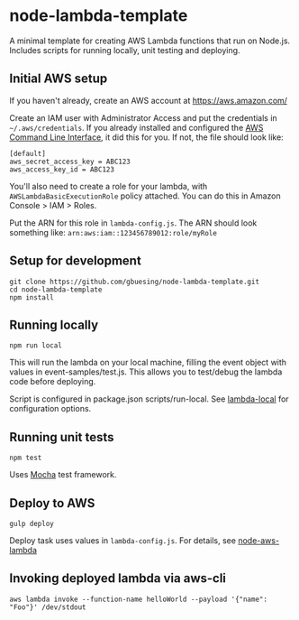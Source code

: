 node-lambda-template
===

A minimal template for creating AWS Lambda functions that run on Node.js. Includes scripts for running locally, unit testing and deploying.


Initial AWS setup
---

If you haven't already, create an AWS account at https://aws.amazon.com/

Create an IAM user with Administrator Access and put the credentials in ```~/.aws/credentials```. If you already installed and configured the [AWS Command Line Interface](https://aws.amazon.com/cli/), it did this for you. If not, the file should look like:

```
[default]
aws_secret_access_key = ABC123
aws_access_key_id = ABC123
```

You'll also need to create a role for your lambda, with ```AWSLambdaBasicExecutionRole``` policy attached. You can do this in Amazon Console > IAM > Roles.

Put the ARN for this role in ```lambda-config.js```. The ARN should look something like: ```arn:aws:iam::123456789012:role/myRole```


Setup for development
---

```
git clone https://github.com/gbuesing/node-lambda-template.git
cd node-lambda-template
npm install
```


Running locally
---

```
npm run local
```

This will run the lambda on your local machine, filling the event object with values in event-samples/test.js. This allows you to test/debug the lambda code before deploying.

Script is configured in package.json scripts/run-local. 
See [lambda-local](https://github.com/ashiina/lambda-local) for configuration options.


Running unit tests
---

```
npm test
```

Uses [Mocha](https://mochajs.org/) test framework.


Deploy to AWS
---

```
gulp deploy
```

Deploy task uses values in ```lambda-config.js```. For details, see [node-aws-lambda](https://github.com/ThoughtWorksStudios/node-aws-lambda)


Invoking deployed lambda via aws-cli
---

```
aws lambda invoke --function-name helloWorld --payload '{"name": "Foo"}' /dev/stdout
```
